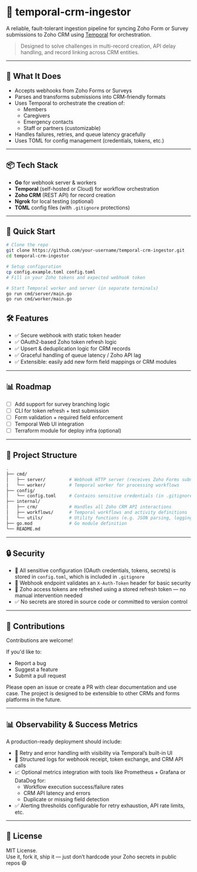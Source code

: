 # 🧠 temporal-crm-ingestor

A reliable, fault-tolerant ingestion pipeline for syncing Zoho Form or Survey submissions to Zoho CRM using [Temporal](https://temporal.io/) for orchestration.

> Designed to solve challenges in multi-record creation, API delay handling, and record linking across CRM entities.

---

## 🔧 What It Does

- Accepts webhooks from Zoho Forms or Surveys  
- Parses and transforms submissions into CRM-friendly formats  
- Uses Temporal to orchestrate the creation of:
  - Members  
  - Caregivers  
  - Emergency contacts  
  - Staff or partners (customizable)  
- Handles failures, retries, and queue latency gracefully  
- Uses TOML for config management (credentials, tokens, etc.)

---

## 📦 Tech Stack

- **Go** for webhook server & workers  
- **Temporal** (self-hosted or Cloud) for workflow orchestration  
- **Zoho CRM** (REST API) for record creation  
- **Ngrok** for local testing (optional)  
- **TOML** config files (with `.gitignore` protections)

---

## 🚀 Quick Start

```bash
# Clone the repo
git clone https://github.com/your-username/temporal-crm-ingestor.git
cd temporal-crm-ingestor

# Setup configuration
cp config.example.toml config.toml
# Fill in your Zoho tokens and expected webhook token

# Start Temporal worker and server (in separate terminals)
go run cmd/server/main.go
go run cmd/worker/main.go
```


## 🛠 Features

- ✅ Secure webhook with static token header  
- ✅ OAuth2-based Zoho token refresh logic  
- ✅ Upsert & deduplication logic for CRM records  
- ✅ Graceful handling of queue latency / Zoho API lag  
- ✅ Extensible: easily add new form field mappings or CRM modules

---

## 📊 Roadmap

- [ ] Add support for survey branching logic  
- [ ] CLI for token refresh + test submission  
- [ ] Form validation + required field enforcement  
- [ ] Temporal Web UI integration  
- [ ] Terraform module for deploy infra (optional)

---

## 📁 Project Structure

```bash
.
├── cmd/
│   ├── server/         # Webhook HTTP server (receives Zoho Forms submissions)
│   └── worker/         # Temporal worker for processing workflows
├── config/
│   └── config.toml     # Contains sensitive credentials (in .gitignore)
├── internal/
│   ├── crm/            # Handles all Zoho CRM API interactions
│   ├── workflows/      # Temporal workflows and activity definitions
│   └── utils/          # Utility functions (e.g. JSON parsing, logging)
├── go.mod              # Go module definition
└── README.md
```


---

## 🔒 Security

- 🔐 All sensitive configuration (OAuth credentials, tokens, secrets) is stored in `config.toml`, which is included in `.gitignore`
- 🔑 Webhook endpoint validates an `X-Auth-Token` header for basic security
- 🔄 Zoho access tokens are refreshed using a stored refresh token — no manual intervention needed
- ✅ No secrets are stored in source code or committed to version control

---

## 🧪 Contributions

Contributions are welcome!

If you'd like to:
- Report a bug
- Suggest a feature
- Submit a pull request

Please open an issue or create a PR with clear documentation and use case. The project is designed to be extensible to other CRMs and forms platforms in the future.

---

## 📊 Observability & Success Metrics

A production-ready deployment should include:

- 🔁 Retry and error handling with visibility via Temporal’s built-in UI
- 📜 Structured logs for webhook receipt, token exchange, and CRM API calls
- 📈 Optional metrics integration with tools like Prometheus + Grafana or DataDog for:
  - Workflow execution success/failure rates
  - CRM API latency and errors
  - Duplicate or missing field detection
- ✅ Alerting thresholds configurable for retry exhaustion, API rate limits, etc.


---

## 📜 License

MIT License.  
Use it, fork it, ship it — just don’t hardcode your Zoho secrets in public repos 😄


